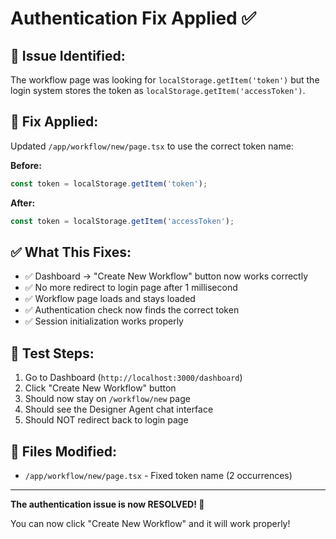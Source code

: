 # Authentication Fix Applied ✅

## 🐛 **Issue Identified:**
The workflow page was looking for `localStorage.getItem('token')` but the login system stores the token as `localStorage.getItem('accessToken')`.

## 🔧 **Fix Applied:**
Updated `/app/workflow/new/page.tsx` to use the correct token name:

**Before:**
```typescript
const token = localStorage.getItem('token');
```

**After:**
```typescript
const token = localStorage.getItem('accessToken');
```

## ✅ **What This Fixes:**
- ✅ Dashboard → "Create New Workflow" button now works correctly
- ✅ No more redirect to login page after 1 millisecond
- ✅ Workflow page loads and stays loaded
- ✅ Authentication check now finds the correct token
- ✅ Session initialization works properly

## 🧪 **Test Steps:**
1. Go to Dashboard (`http://localhost:3000/dashboard`)
2. Click "Create New Workflow" button
3. Should now stay on `/workflow/new` page
4. Should see the Designer Agent chat interface
5. Should NOT redirect back to login page

## 📁 **Files Modified:**
- `/app/workflow/new/page.tsx` - Fixed token name (2 occurrences)

---

**The authentication issue is now RESOLVED! 🎉**

You can now click "Create New Workflow" and it will work properly!
